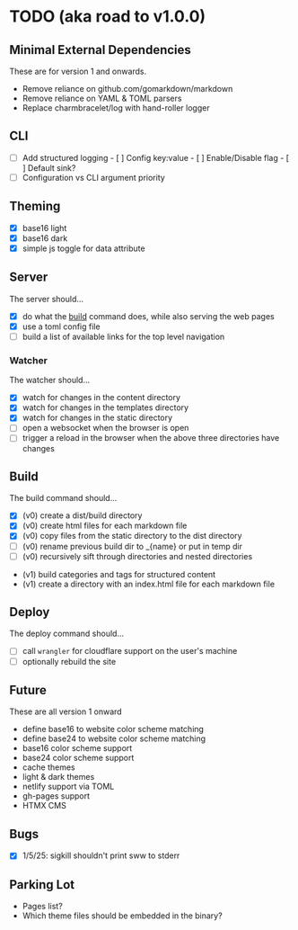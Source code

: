 # TODO (aka road to v1.0.0)

## Minimal External Dependencies

These are for version 1 and onwards.

- Remove reliance on github.com/gomarkdown/markdown
- Remove reliance on YAML & TOML parsers
- Replace charmbracelet/log with hand-roller logger

## CLI

- [ ] Add structured logging
      - [ ] Config key:value
      - [ ] Enable/Disable flag
      - [ ] Default sink?
- [ ] Configuration vs CLI argument priority

## Theming

- [x] base16 light
- [x] base16 dark
- [x] simple js toggle for data attribute

## Server

The server should...

- [x] do what the [build](#build) command does, while also serving
      the web pages
- [x] use a toml config file
- [ ] build a list of available links for the top level navigation

### Watcher

The watcher should...

- [x] watch for changes in the content directory
- [x] watch for changes in the templates directory
- [x] watch for changes in the static directory
- [ ] open a websocket when the browser is open
- [ ] trigger a reload in the browser when the above three directories
      have changes

## Build

The build command should...

- [x] (v0) create a dist/build directory
- [x] (v0) create html files for each markdown file
- [x] (v0) copy files from the static directory to the dist directory
- [ ] (v0) rename previous build dir to _{name} or put in temp dir
- [ ] (v0) recursively sift through directories and nested directories
- (v1) build categories and tags for structured content
- (v1) create a directory with an index.html file for each markdown file

## Deploy

The deploy command should...

- [ ] call `wrangler` for cloudflare support on the user's machine
- [ ] optionally rebuild the site

## Future

These are all version 1 onward

- define base16 to website color scheme matching
- define base24 to website color scheme matching
- base16 color scheme support
- base24 color scheme support
- cache themes
- light & dark themes
- netlify support via TOML
- gh-pages support
- HTMX CMS

## Bugs

- [x] 1/5/25: sigkill shouldn't print sww to stderr

## Parking Lot

- Pages list?
- Which theme files should be embedded in the binary?
